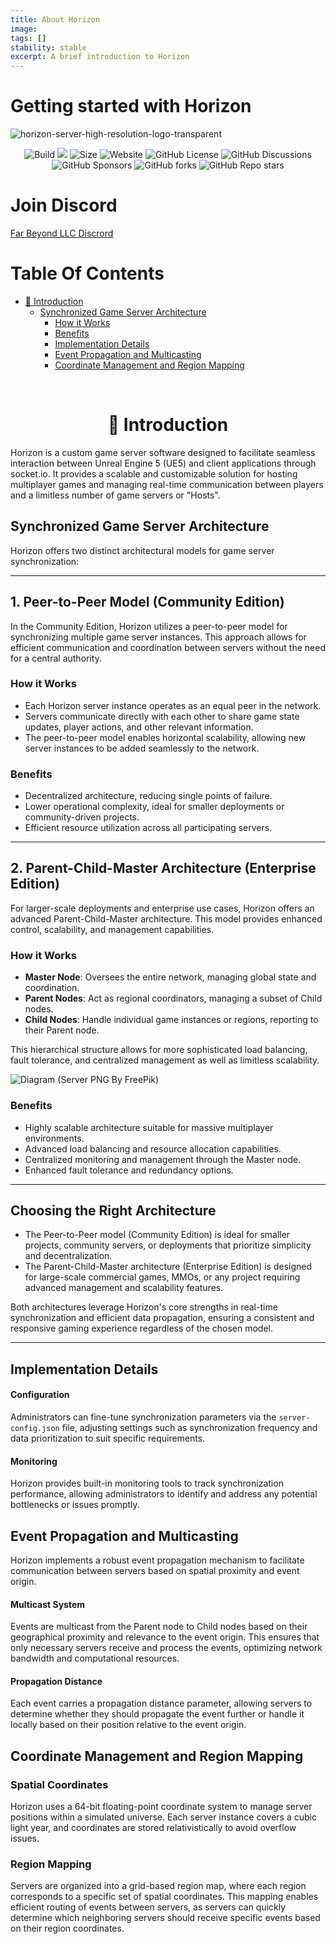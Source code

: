 ```yaml
---
title: About Horizon
image:
tags: []
stability: stable
excerpt: A brief introduction to Horizon
---
```


# Getting started with Horizon

![horizon-server-high-resolution-logo-transparent](https://github.com/Far-Beyond-Dev/Horizon-Community-Edition/raw/main/branding/horizon-server-high-resolution-logo-transparent.png)
<center>
    <img src="https://github.com/Stars-Beyond/Horizon-Community-Edition/actions/workflows/rust.yml/badge.svg" alt="Build"></img>
    <a href="https://hits.seeyoufarm.com"><img src="https://hits.seeyoufarm.com/api/count/incr/badge.svg?url=https%3A%2F%2Fgithub.com%2FFar-Beyond-Dev%2FHorizon-Community-Edition&count_bg=%2379C83D&title_bg=%23555555&icon=&icon_color=%23E7E7E7&title=Visits&edge_flat=false"/></a>
    <img src="https://img.shields.io/github/repo-size/Stars-Beyond/Horizon-Community-Edition" alt="Size"></img>
    <img src="https://img.shields.io/website?url=https%3A%2F%2Fstars-beyond.com%2F" alt="Website"></img>
    <img src="https://img.shields.io/github/license/Stars-Beyond/Horizon-Community-Edition" alt="GitHub License"></img>
    <img src="https://img.shields.io/github/discussions/Stars-Beyond/Horizon-Community-Edition" alt="GitHub Discussions"></img>
    <img src="https://img.shields.io/github/sponsors/Far-Beyond-Dev" alt="GitHub Sponsors"></img>
    <img src="https://img.shields.io/github/forks/Stars-Beyond/Horizon-Community-Edition" alt="GitHub forks"></img>
    <img src="https://img.shields.io/github/stars/Stars-Beyond/Horizon-Community-Edition" alt="GitHub Repo stars"></img>
</center>

# Join Discord
[Far Beyond LLC Discrord](https://discord.gg/NM4awJWGWu)

# Table Of Contents

- [🚀 Introduction](#introduction)
  - [Synchronized Game Server Architecture](#synchronized-game-server-architecture)
    - [How it Works](#how-it-works)
    - [Benefits](#benefits)
    - [Implementation Details](#implementation-details)
    - [Event Propagation and Multicasting](#event-propagation-and-multicasting)
    - [Coordinate Management and Region Mapping](#coordinate-management-and-region-mapping)

</br>

<h1 align="center" id='introduction'> 🚀 Introduction </h1>

Horizon is a custom game server software designed to facilitate seamless interaction between Unreal Engine 5 (UE5) and client applications through socket.io. It provides a scalable and customizable solution for hosting multiplayer games and managing real-time communication between players and a limitless number of game servers or "Hosts".

## Synchronized Game Server Architecture

Horizon offers two distinct architectural models for game server synchronization:

---

## 1. Peer-to-Peer Model (Community Edition)

In the Community Edition, Horizon utilizes a peer-to-peer model for synchronizing multiple game server instances. This approach allows for efficient communication and coordination between servers without the need for a central authority.

### How it Works

- Each Horizon server instance operates as an equal peer in the network.
- Servers communicate directly with each other to share game state updates, player actions, and other relevant information.
- The peer-to-peer model enables horizontal scalability, allowing new server instances to be added seamlessly to the network.

### Benefits

- Decentralized architecture, reducing single points of failure.
- Lower operational complexity, ideal for smaller deployments or community-driven projects.
- Efficient resource utilization across all participating servers.

---

## 2. Parent-Child-Master Architecture (Enterprise Edition)

For larger-scale deployments and enterprise use cases, Horizon offers an advanced Parent-Child-Master architecture. This model provides enhanced control, scalability, and management capabilities.

### How it Works

- **Master Node**: Oversees the entire network, managing global state and coordination.
- **Parent Nodes**: Act as regional coordinators, managing a subset of Child nodes.
- **Child Nodes**: Handle individual game instances or regions, reporting to their Parent node.

This hierarchical structure allows for more sophisticated load balancing, fault tolerance, and centralized management as well as limitless scalability.

![Diagram](https://github.com/user-attachments/assets/96bdd2a1-e17a-44a2-b07b-04eacbdec4eb)
(Server PNG By FreePik)

### Benefits

- Highly scalable architecture suitable for massive multiplayer environments.
- Advanced load balancing and resource allocation capabilities.
- Centralized monitoring and management through the Master node.
- Enhanced fault tolerance and redundancy options.
---
## Choosing the Right Architecture

- The Peer-to-Peer model (Community Edition) is ideal for smaller projects, community servers, or deployments that prioritize simplicity and decentralization.
- The Parent-Child-Master architecture (Enterprise Edition) is designed for large-scale commercial games, MMOs, or any project requiring advanced management and scalability features.

Both architectures leverage Horizon's core strengths in real-time synchronization and efficient data propagation, ensuring a consistent and responsive gaming experience regardless of the chosen model.

---

## Implementation Details

#### Configuration

Administrators can fine-tune synchronization parameters via the `server-config.json` file, adjusting settings such as synchronization frequency and data prioritization to suit specific requirements.

#### Monitoring

Horizon provides built-in monitoring tools to track synchronization performance, allowing administrators to identify and address any potential bottlenecks or issues promptly.

## Event Propagation and Multicasting

Horizon implements a robust event propagation mechanism to facilitate communication between servers based on spatial proximity and event origin.

#### Multicast System

Events are multicast from the Parent node to Child nodes based on their geographical proximity and relevance to the event origin. This ensures that only necessary servers receive and process the events, optimizing network bandwidth and computational resources.

#### Propagation Distance

Each event carries a propagation distance parameter, allowing servers to determine whether they should propagate the event further or handle it locally based on their position relative to the event origin.

## Coordinate Management and Region Mapping

### Spatial Coordinates

Horizon uses a 64-bit floating-point coordinate system to manage server positions within a simulated universe. Each server instance covers a cubic light year, and coordinates are stored relativistically to avoid overflow issues.

### Region Mapping

Servers are organized into a grid-based region map, where each region corresponds to a specific set of spatial coordinates. This mapping enables efficient routing of events between servers, as servers can quickly determine which neighboring servers should receive specific events based on their region coordinates.

</br>